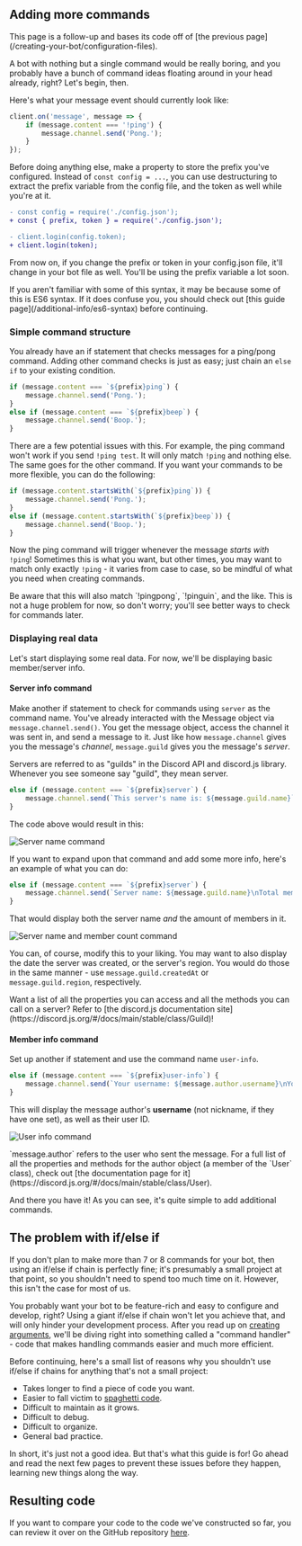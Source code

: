 ## Adding more commands

<p class="tip">This page is a follow-up and bases its code off of [the previous page](/creating-your-bot/configuration-files).</p>

A bot with nothing but a single command would be really boring, and you probably have a bunch of command ideas floating around in your head already, right? Let's begin, then.

Here's what your message event should currently look like:

```js
client.on('message', message => {
	if (message.content === '!ping') {
		message.channel.send('Pong.');
	}
});
```

Before doing anything else, make a property to store the prefix you've configured. Instead of `const config = ...`, you can use destructuring to extract the prefix variable from the config file, and the token as well while you're at it.

```diff
- const config = require('./config.json');
+ const { prefix, token } = require('./config.json');
```

```diff
- client.login(config.token);
+ client.login(token);
```

From now on, if you change the prefix or token in your config.json file, it'll change in your bot file as well. You'll be using the prefix variable a lot soon.

<p class="tip">If you aren't familiar with some of this syntax, it may be because some of this is ES6 syntax. If it does confuse you, you should check out [this guide page](/additional-info/es6-syntax) before continuing.</p>

### Simple command structure

You already have an if statement that checks messages for a ping/pong command. Adding other command checks is just as easy; just chain an `else if` to your existing condition.

```js
if (message.content === `${prefix}ping`) {
	message.channel.send('Pong.');
}
else if (message.content === `${prefix}beep`) {
	message.channel.send('Boop.');
}
```

There are a few potential issues with this. For example, the ping command won't work if you send `!ping test`. It will only match `!ping` and nothing else. The same goes for the other command. If you want your commands to be more flexible, you can do the following:

```js
if (message.content.startsWith(`${prefix}ping`)) {
	message.channel.send('Pong.');
}
else if (message.content.startsWith(`${prefix}beep`)) {
	message.channel.send('Boop.');
}
```

Now the ping command will trigger whenever the message _starts with_ `!ping`! Sometimes this is what you want, but other times, you may want to match only exactly `!ping` - it varies from case to case, so be mindful of what you need when creating commands.

<p class="warning">Be aware that this will also match `!pingpong`, `!pinguin`, and the like. This is not a huge problem for now, so don't worry; you'll see better ways to check for commands later.</p>

### Displaying real data

Let's start displaying some real data. For now, we'll be displaying basic member/server info.

#### Server info command

Make another if statement to check for commands using `server` as the command name. You've already interacted with the Message object via `message.channel.send()`. You get the message object, access the channel it was sent in, and send a message to it. Just like how `message.channel` gives you the message's _channel_, `message.guild` gives you the message's _server_.

<p class="tip">Servers are referred to as "guilds" in the Discord API and discord.js library. Whenever you see someone say "guild", they mean server.</p>

```js
else if (message.content === `${prefix}server`) {
	message.channel.send(`This server's name is: ${message.guild.name}`);
}
```

The code above would result in this:

![Server name command](assets/img/Zhw4lzi.png)

If you want to expand upon that command and add some more info, here's an example of what you can do:

```js
else if (message.content === `${prefix}server`) {
	message.channel.send(`Server name: ${message.guild.name}\nTotal members: ${message.guild.memberCount}`);
}
```

That would display both the server name _and_ the amount of members in it.

![Server name and member count command](assets/img/jbVhpVm.png)

You can, of course, modify this to your liking. You may want to also display the date the server was created, or the server's region. You would do those in the same manner - use `message.guild.createdAt` or `message.guild.region`, respectively.

<p class="tip">Want a list of all the properties you can access and all the methods you can call on a server? Refer to [the discord.js documentation site](https://discord.js.org/#/docs/main/stable/class/Guild)!</p>

#### Member info command

Set up another if statement and use the command name `user-info`.

```js
else if (message.content === `${prefix}user-info`) {
	message.channel.send(`Your username: ${message.author.username}\nYour ID: ${message.author.id}`);
}
```

This will display the message author's **username** (not nickname, if they have one set), as well as their user ID.

![User info command](assets/img/xhnVTA0.png)

<p class="tip">`message.author` refers to the user who sent the message. For a full list of all the properties and methods for the author object (a member of the `User` class), check out [the documentation page for it](https://discord.js.org/#/docs/main/stable/class/User).</p>

And there you have it! As you can see, it's quite simple to add additional commands.

## The problem with if/else if

If you don't plan to make more than 7 or 8 commands for your bot, then using an if/else if chain is perfectly fine; it's presumably a small project at that point, so you shouldn't need to spend too much time on it. However, this isn't the case for most of us.

You probably want your bot to be feature-rich and easy to configure and develop, right? Using a giant if/else if chain won't let you achieve that, and will only hinder your development process. After you read up on [creating arguments](/creating-your-bot/commands-with-user-input), we'll be diving right into something called a "command handler" - code that makes handling commands easier and much more efficient.

Before continuing, here's a small list of reasons why you shouldn't use if/else if chains for anything that's not a small project:

* Takes longer to find a piece of code you want.
* Easier to fall victim to [spaghetti code](https://en.wikipedia.org/wiki/Spaghetti_code).
* Difficult to maintain as it grows.
* Difficult to debug.
* Difficult to organize.
* General bad practice.

In short, it's just not a good idea. But that's what this guide is for! Go ahead and read the next few pages to prevent these issues before they happen, learning new things along the way.

## Resulting code

If you want to compare your code to the code we've constructed so far, you can review it over on the GitHub repository [here](https://github.com/discordjs/guide/tree/master/code_samples/creating-your-bot/adding-more-commands).
